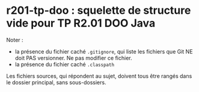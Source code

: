 # r201-tp-doo : squelette de structure vide pour TP R2.01 DOO Java

Noter :
- la présence du fichier caché <code>.gitignore</code>, qui liste les fichiers que Git NE doit PAS versionner. 
Ne pas modifier ce fichier.
- la présence du fichier caché <code>.classpath</code>

Les fichiers sources, qui répondent au sujet, doivent tous être rangés dans le dossier principal, sans sous-dossiers.
